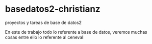 basedatos2-christianz
=====================
proyectos y tareas de base de datos2

En este de trabajo todo lo referente a  base de datos, veremos muchas cosas entre ello lo referente al ceneval
